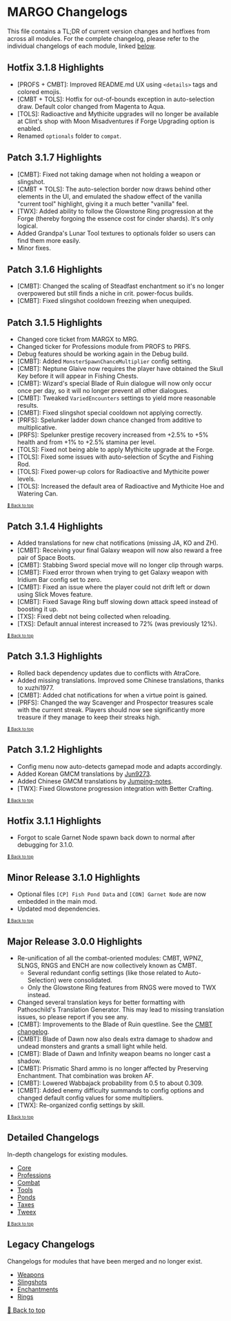 ﻿# MARGO Changelogs

This file contains a TL;DR of current version changes and hotfixes from across all modules. For the complete changelog, please refer to the individual changelogs of each module, linked [below](#detailed-changelogs).

## Hotfix 3.1.8 Highlights

* [PROFS + CMBT]: Improved README.md UX using `<details>` tags and colored emojis.
* [CMBT + TOLS]: Hotfix for out-of-bounds exception in auto-selection draw. Default color changed from Magenta to Aqua.
* [TOLS]: Radioactive and Mythicite upgrades will no longer be available at Clint's shop with Moon Misadventures if Forge Upgrading option is enabled.
* Renamed `optionals` folder to `compat`.

## Patch 3.1.7 Highlights

* [CMBT]: Fixed not taking damage when not holding a weapon or slingshot.
* [CMBT + TOLS]: The auto-selection border now draws behind other elements in the UI, and emulated the shadow effect of the vanilla "current tool" highlight, giving it a much better "vanilla" feel.
* [TWX]: Added ability to follow the Glowstone Ring progression at the Forge (thereby forgoing the essence cost for cinder shards). It's only logical.
* Added Grandpa's Lunar Tool textures to optionals folder so users can find them more easily.
* Minor fixes.

## Patch 3.1.6 Highlights

* [CMBT]: Changed the scaling of Steadfast enchantment so it's no longer overpowered but still finds a niche in crit. power-focus builds.
* [CMBT]: Fixed slingshot cooldown freezing when unequiped.

## Patch 3.1.5 Highlights

* Changed core ticket from MARGX to MRG.
* Changed ticker for Professions module from PROFS to PRFS.
* Debug features should be working again in the Debug build.
* [CMBT]: Added `MonsterSpawnChanceMultiplier` config setting.
* [CMBT]: Neptune Glaive now requires the player have obtained the Skull Key before it will appear in Fishing Chests.
* [CMBT]: Wizard's special Blade of Ruin dialogue will now only occur once per day, so it will no longer prevent all other dialogues.
* [CMBT]: Tweaked `VariedEncounters` settings to yield more reasonable results.
* [CMBT]: Fixed slingshot special cooldown not applying correctly.
* [PRFS]: Spelunker ladder down chance changed from additive to multiplicative.
* [PRFS]: Spelunker prestige recovery increased from +2.5% to +5% health and from +1% to +2.5% stamina per level.
* [TOLS]: Fixed not being able to apply Mythicite upgrade at the Forge.
* [TOLS]: Fixed some issues with auto-selection of Scythe and Fishing Rod.
* [TOLS]: Fixed power-up colors for Radioactive and Mythicite power levels.
* [TOLS]: Increased the default area of Radioactive and Mythicite Hoe and Watering Can.

<sup><sup>[🔼 Back to top](#margo-changelogs)</sup></sup>

## Patch 3.1.4 Highlights

* Added translations for new chat notifications (missing JA, KO and ZH).
* [CMBT]: Receiving your final Galaxy weapon will now also reward a free pair of Space Boots.
* [CMBT]: Stabbing Sword special move will no longer clip through warps.
* [CMBT]: Fixed error thrown when trying to get Galaxy weapon with Iridium Bar config set to zero.
* [CMBT]: Fixed an issue where the player could not drift left or down using Slick Moves feature.
* [CMBT]: Fixed Savage Ring buff slowing down attack speed instead of boosting it up.
* [TXS]: Fixed debt not being collected when reloading.
* [TXS]: Default annual interest increased to 72% (was previously 12%).

<sup><sup>[🔼 Back to top](#margo-changelogs)</sup></sup>

## Patch 3.1.3 Highlights

* Rolled back dependency updates due to conflicts with AtraCore.
* Added missing translations. Improved some Chinese translations, thanks to xuzhi1977.
* [CMBT]: Added chat notifications for when a virtue point is gained.
* [PRFS]: Changed the way Scavenger and Prospector treasures scale with the current streak. Players should now see significantly more treasure if they manage to keep their streaks high.

<sup><sup>[🔼 Back to top](#margo-changelogs)</sup></sup>

## Patch 3.1.2 Highlights

* Config menu now auto-detects gamepad mode and adapts accordingly.
* Added Korean GMCM translations by [Jun9273](https://github.com/Jun9273).
* Added Chinese GMCM translations by [Jumping-notes](https://github.com/Jumping-notes).
* [TWX]: Fixed Glowstone progression integration with Better Crafting.

<sup><sup>[🔼 Back to top](#margo-changelogs)</sup></sup>

## Hotfix 3.1.1 Highlights

* Forgot to scale Garnet Node spawn back down to normal after debugging for 3.1.0.

<sup><sup>[🔼 Back to top](#margo-changelogs)</sup></sup>

## Minor Release 3.1.0 Highlights

* Optional files `[CP] Fish Pond Data` and `[CON] Garnet Node` are now embedded in the main mod.
* Updated mod dependencies.

<sup><sup>[🔼 Back to top](#margo-changelogs)</sup></sup>

## Major Release 3.0.0 Highlights

* Re-unification of all the combat-oriented modules: CMBT, WPNZ, SLNGS, RNGS and ENCH are now collectively known as CMBT.
    * Several redundant config settings (like those related to Auto-Selection) were consolidated.
    * Only the Glowstone Ring features from RNGS were moved to TWX instead.
* Changed several translation keys for better formatting with Pathoschild's Translation Generator. This may lead to missing translation issues, so please report if you see any.
* [CMBT]: Improvements to the Blade of Ruin questline. See the [CMBT changelog](Modules/Combat/CHANGELOG.md#3_0_0).
* [CMBT]: Blade of Dawn now also deals extra damage to shadow and undead monsters and grants a small light while held.
* [CMBT]: Blade of Dawn and Infinity weapon beams no longer cast a shadow.
* [CMBT]: Prismatic Shard ammo is no longer affected by Preserving Enchantment. That combination was broken AF.
* [CMBT]: Lowered Wabbajack probability from 0.5 to about 0.309.
* [CMBT]: Added enemy difficulty summands to config options and changed default config values for some multipliers.
* [TWX]: Re-organized config settings by skill.

<sup><sup>[🔼 Back to top](#margo-changelogs)</sup></sup>

## Detailed Changelogs

In-depth changelogs for existing modules.

* [Core](Modules/Core/CHANGELOG.md)
* [Professions](Modules/Professions/CHANGELOG.md)
* [Combat](Modules/Combat/CHANGELOG.md)
* [Tools](Modules/Tools/CHANGELOG.md)
* [Ponds](Modules/Ponds/CHANGELOG.md)
* [Taxes](Modules/Taxes/CHANGELOG.md)
* [Tweex](Modules/Tweex/CHANGELOG.md)

<sup><sup>[🔼 Back to top](#margo-changelogs)</sup></sup>

## Legacy Changelogs

Changelogs for modules that have been merged and no longer exist.

* [Weapons](Modules/Combat/resources/legacy/CHANGELOG_WPNZ.md)
* [Slingshots](Modules/Combat/resources/legacy/CHANGELOG_SLNGS.md)
* [Enchantments](Modules/Combat/resources/legacy/CHANGELOG_ENCH.md)
* [Rings](Modules/Combat/resources/legacy/CHANGELOG_RNGS.md)

[🔼 Back to top](#margo-changelogs)